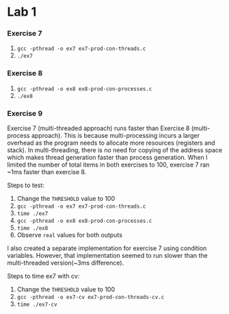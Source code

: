 # Lab 1

### Exercise 7
1. `gcc -pthread -o ex7 ex7-prod-con-threads.c`
2. `./ex7`

### Exercise 8
1. `gcc -pthread -o ex8 ex8-prod-con-processes.c`
2. `./ex8`

### Exercise 9
Exercise 7 (multi-threaded approach) runs faster than Exercise 8 (multi-process approach). This is because multi-processing incurs a larger overhead as the program needs to allocate more resources (registers and stack). In multi-threading, there is no need for copying of the address space which makes thread generation faster than process generation. When I limited the number of total items in both exercises to 100, exercise 7 ran ~1ms faster than exercise 8. 

Steps to test:
1. Change the `THRESHOLD` value to 100
2. `gcc -pthread -o ex7 ex7-prod-con-threads.c`
3. `time ./ex7`
4. `gcc -pthread -o ex8 ex8-prod-con-processes.c`
5. `time ./ex8`
6. Observe `real` values for both outputs  

I also created a separate implementation for exercise 7 using condition variables. However, that implementation seemed to run slower than the multi-threaded version(~3ms difference). 

Steps to time ex7 with cv:
1. Change the `THRESHOLD` value to 100
2. `gcc -pthread -o ex7-cv ex7-prod-con-threads-cv.c`
3. `time ./ex7-cv`


